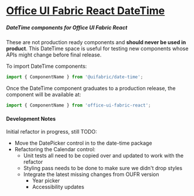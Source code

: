 # [Office UI Fabric React DateTime](http://dev.microsoft.com/fabric)

##### DateTime components for Office UI Fabric React

These are not production ready components and __should never be used in product__. This DateTime space is useful for testing new components whose APIs might change before final release.

To import DateTime components:

```js
import { ComponentName } from '@uifabric/date-time';
```

Once the DateTime component graduates to a production release, the component will be available at:

```js
import { ComponentName } from 'office-ui-fabric-react';
```

#### Development Notes

Initial refactor in progress, still TODO:
- Move the DatePicker control in to the date-time package
- Refactoring the Calendar control:
  - Unit tests all need to be copied over and updated to work with the refactor
  - Styling pass needs to be done to make sure we didn't drop styles
  - Integrate the latest missing changes from OUFR version
    - Year picker
    - Accessibility updates